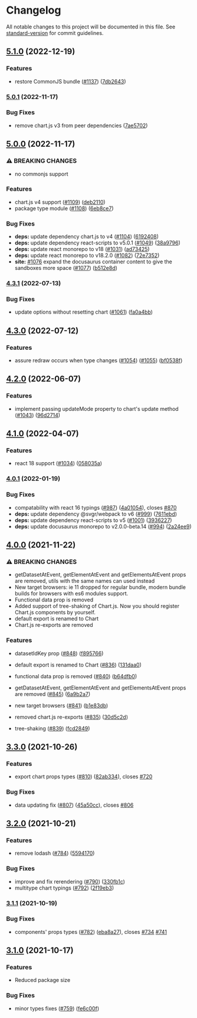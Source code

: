# Changelog

All notable changes to this project will be documented in this file. See [standard-version](https://github.com/conventional-changelog/standard-version) for commit guidelines.

## [5.1.0](https://github.com/reactchartjs/react-chartjs-2/compare/v5.0.1...v5.1.0) (2022-12-19)


### Features

* restore CommonJS bundle ([#1137](https://github.com/reactchartjs/react-chartjs-2/issues/1137)) ([7db2643](https://github.com/reactchartjs/react-chartjs-2/commit/7db264337200c999bc987e0e288df08ef7813ee3))

### [5.0.1](https://github.com/reactchartjs/react-chartjs-2/compare/v5.0.0...v5.0.1) (2022-11-17)


### Bug Fixes

* remove chart.js v3 from peer dependencies ([7ae5702](https://github.com/reactchartjs/react-chartjs-2/commit/7ae57023783f4c64210119f0447bd1c0e1ba92e9))

## [5.0.0](https://github.com/reactchartjs/react-chartjs-2/compare/v4.3.1...v5.0.0) (2022-11-17)


### ⚠ BREAKING CHANGES

* no commonjs support

### Features

* chart.js v4 support ([#1109](https://github.com/reactchartjs/react-chartjs-2/issues/1109)) ([deb2110](https://github.com/reactchartjs/react-chartjs-2/commit/deb211084757225e3ddb2574b567e805ba7eeeb6))
* package type module ([#1108](https://github.com/reactchartjs/react-chartjs-2/issues/1108)) ([6eb8ce7](https://github.com/reactchartjs/react-chartjs-2/commit/6eb8ce7f23654e46d17aedc104375112b2f2a955))


### Bug Fixes

* **deps:** update dependency chart.js to v4 ([#1104](https://github.com/reactchartjs/react-chartjs-2/issues/1104)) ([6192408](https://github.com/reactchartjs/react-chartjs-2/commit/61924087de28a7ee0bba6f61c50a0bde362b662c))
* **deps:** update dependency react-scripts to v5.0.1 ([#1049](https://github.com/reactchartjs/react-chartjs-2/issues/1049)) ([38a9796](https://github.com/reactchartjs/react-chartjs-2/commit/38a9796f1cefa63390d4eaf3eec960c77fe78d34))
* **deps:** update react monorepo to v18 ([#1031](https://github.com/reactchartjs/react-chartjs-2/issues/1031)) ([ad73425](https://github.com/reactchartjs/react-chartjs-2/commit/ad734256e173353222995b4edfbf7a8ad0dc96f3))
* **deps:** update react monorepo to v18.2.0 ([#1082](https://github.com/reactchartjs/react-chartjs-2/issues/1082)) ([72e7352](https://github.com/reactchartjs/react-chartjs-2/commit/72e7352fcdff182465bfdcd6a7f6c4579d062d01))
* **site:** [#1076](https://github.com/reactchartjs/react-chartjs-2/issues/1076) expand the docusaurus container content to give the sandboxes more space ([#1077](https://github.com/reactchartjs/react-chartjs-2/issues/1077)) ([b512e8d](https://github.com/reactchartjs/react-chartjs-2/commit/b512e8dc130e28c1284be77d4ef6c3a788b9e262))

### [4.3.1](https://github.com/reactchartjs/react-chartjs-2/compare/v4.3.0...v4.3.1) (2022-07-13)


### Bug Fixes

* update options without resetting chart ([#1061](https://github.com/reactchartjs/react-chartjs-2/issues/1061)) ([fa0a4bb](https://github.com/reactchartjs/react-chartjs-2/commit/fa0a4bbdb3d85735db289494c4bdf1da083a51da))

## [4.3.0](https://github.com/reactchartjs/react-chartjs-2/compare/v4.2.0...v4.3.0) (2022-07-12)


### Features

* assure redraw occurs when type changes ([#1054](https://github.com/reactchartjs/react-chartjs-2/issues/1054)) ([#1055](https://github.com/reactchartjs/react-chartjs-2/issues/1055)) ([bf0538f](https://github.com/reactchartjs/react-chartjs-2/commit/bf0538fd953ee878659d0b5647676fbfda460c76))

## [4.2.0](https://github.com/reactchartjs/react-chartjs-2/compare/v4.1.0...v4.2.0) (2022-06-07)


### Features

* implement passing updateMode property to chart's update method ([#1043](https://github.com/reactchartjs/react-chartjs-2/issues/1043)) ([96d2714](https://github.com/reactchartjs/react-chartjs-2/commit/96d2714c3df88346152a1b66b8fe729d43151e40))

## [4.1.0](https://github.com/reactchartjs/react-chartjs-2/compare/v4.0.1...v4.1.0) (2022-04-07)


### Features

* react 18 support ([#1034](https://github.com/reactchartjs/react-chartjs-2/issues/1034)) ([058035a](https://github.com/reactchartjs/react-chartjs-2/commit/058035a3e2da17ad9ee0c9f50793da3aaefb3913))

### [4.0.1](https://github.com/reactchartjs/react-chartjs-2/compare/v4.0.0...v4.0.1) (2022-01-19)


### Bug Fixes

* compatability with react 16 typings ([#987](https://github.com/reactchartjs/react-chartjs-2/issues/987)) ([4a01054](https://github.com/reactchartjs/react-chartjs-2/commit/4a010540ac01b1e4b299705ddd93f412df4875d1)), closes [#870](https://github.com/reactchartjs/react-chartjs-2/issues/870)
* **deps:** update dependency @svgr/webpack to v6 ([#999](https://github.com/reactchartjs/react-chartjs-2/issues/999)) ([7611ebd](https://github.com/reactchartjs/react-chartjs-2/commit/7611ebdbdbf4e91991b1a15d393fbadf2de01246))
* **deps:** update dependency react-scripts to v5 ([#1001](https://github.com/reactchartjs/react-chartjs-2/issues/1001)) ([3936227](https://github.com/reactchartjs/react-chartjs-2/commit/3936227b4e6865bbd20419af4a5b0b49561f608c))
* **deps:** update docusaurus monorepo to v2.0.0-beta.14 ([#994](https://github.com/reactchartjs/react-chartjs-2/issues/994)) ([2a24ee9](https://github.com/reactchartjs/react-chartjs-2/commit/2a24ee92203c703d16c3784eccb0011b5b870802))

## [4.0.0](https://github.com/reactchartjs/react-chartjs-2/compare/v3.3.0...v4.0.0) (2021-11-22)


### ⚠ BREAKING CHANGES

* getDatasetAtEvent, getElementAtEvent and getElementsAtEvent props are removed,
utils with the same names can used instead
* New target browsers: ie 11 dropped for regular bundle, modern bundle builds for
browsers with es6 modules support.
* Functional data prop is removed
* Added support of tree-shaking of Chart.js. Now you should register Chart.js
components by yourself.
* default export is renamed to Chart
* Chart.js re-exports are removed

### Features

* datasetIdKey prop ([#848](https://github.com/reactchartjs/react-chartjs-2/issues/848)) ([f895766](https://github.com/reactchartjs/react-chartjs-2/commit/f895766f012c0d3781d75b5f83adc6dbc8de0b03))


* default export is renamed to Chart ([#836](https://github.com/reactchartjs/react-chartjs-2/issues/836)) ([131daa0](https://github.com/reactchartjs/react-chartjs-2/commit/131daa008d3a3c280ba9e751c67ca926708b60e4))
* functional data prop is removed ([#840](https://github.com/reactchartjs/react-chartjs-2/issues/840)) ([b64dfb0](https://github.com/reactchartjs/react-chartjs-2/commit/b64dfb0430bf5817a5f8b8708551934ad426921e))
* getDatasetAtEvent, getElementAtEvent and getElementsAtEvent props are removed ([#845](https://github.com/reactchartjs/react-chartjs-2/issues/845)) ([6a9b2a7](https://github.com/reactchartjs/react-chartjs-2/commit/6a9b2a7527d23e7409c9273ad32eb100122ffb51))
* new target browsers ([#841](https://github.com/reactchartjs/react-chartjs-2/issues/841)) ([b1e83db](https://github.com/reactchartjs/react-chartjs-2/commit/b1e83db599e7f9b832c2fe1942b5e5f296730dd9))
* removed chart.js re-exports ([#835](https://github.com/reactchartjs/react-chartjs-2/issues/835)) ([30d5c2d](https://github.com/reactchartjs/react-chartjs-2/commit/30d5c2d457eae0b1142ea4ffb6eff8f583b60817))
* tree-shaking ([#839](https://github.com/reactchartjs/react-chartjs-2/issues/839)) ([fcd2849](https://github.com/reactchartjs/react-chartjs-2/commit/fcd2849037bb01d2eeadbfbc90c90054eb620d4c))

## [3.3.0](https://github.com/reactchartjs/react-chartjs-2/compare/v3.2.0...v3.3.0) (2021-10-26)


### Features

* export chart props types ([#810](https://github.com/reactchartjs/react-chartjs-2/issues/810)) ([82ab334](https://github.com/reactchartjs/react-chartjs-2/commit/82ab334c62939fb4924ed6021502fccfea29a5a2)), closes [#720](https://github.com/reactchartjs/react-chartjs-2/issues/720)


### Bug Fixes

* data updating fix ([#807](https://github.com/reactchartjs/react-chartjs-2/issues/807)) ([45a50cc](https://github.com/reactchartjs/react-chartjs-2/commit/45a50cc46196ce64088a463b6f3b384a6c98eb06)), closes [#806](https://github.com/reactchartjs/react-chartjs-2/issues/806)

## [3.2.0](https://github.com/reactchartjs/react-chartjs-2/compare/v3.1.1...v3.2.0) (2021-10-21)


### Features

* remove lodash ([#784](https://github.com/reactchartjs/react-chartjs-2/issues/784)) ([5594170](https://github.com/reactchartjs/react-chartjs-2/commit/559417024ef2fb34005727ff16d8fae8615cb071))


### Bug Fixes

* improve and fix rerendering ([#790](https://github.com/reactchartjs/react-chartjs-2/issues/790)) ([330fb1c](https://github.com/reactchartjs/react-chartjs-2/commit/330fb1cf0913bdbacda5ef755fb58c79482e1ea2))
* multitype chart typings ([#792](https://github.com/reactchartjs/react-chartjs-2/issues/792)) ([2f19eb3](https://github.com/reactchartjs/react-chartjs-2/commit/2f19eb3eba9681f383ca23e7a3a1f1c581c89061))

### [3.1.1](https://github.com/reactchartjs/react-chartjs-2/compare/v3.1.0...v3.1.1) (2021-10-19)


### Bug Fixes

* components' props types ([#782](https://github.com/reactchartjs/react-chartjs-2/issues/782)) ([eba8a27](https://github.com/reactchartjs/react-chartjs-2/commit/eba8a2794bb802dacc395a450110af8765fea868)), closes [#734](https://github.com/reactchartjs/react-chartjs-2/issues/734) [#741](https://github.com/reactchartjs/react-chartjs-2/issues/741)

## [3.1.0](https://github.com/reactchartjs/react-chartjs-2/compare/v2.4.0...v3.1.0) (2021-10-17)


### Features

* Reduced package size


### Bug Fixes

* minor types fixes ([#759](https://github.com/reactchartjs/react-chartjs-2/issues/759)) ([fe6c00f](https://github.com/reactchartjs/react-chartjs-2/commit/fe6c00f05cdc3099a66a7ac0c05fb5e6f216209a))
